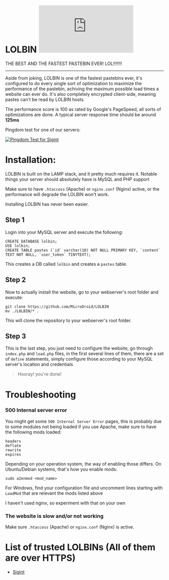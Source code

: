 # LOLBIN [![Snippets Count](https://codebottle.io/api/v1/embed/searchbadge.php?keywords=%22LOLBIN%22&language=null)](https://codebottle.io/?q=%22LOLBIN%22)

THE BEST AND THE FASTEST PASTEBIN EVER! LOL!!!!!!!

-------

Aside from joking, LOLBIN is one of the fastest pastebins ever, it's configured to do every single sort of optimization to maximize the performance of the pastebin, achiving the maximum possible load times a website can ever do. It's also completely encrypted client-side, meaning pastes can't be read by LOLBIN hosts

The performance score is 100 as rated by Google's PageSpeed, all sorts of optimizations are done. A typical server response time should be around **125ms**

Pingdom test for one of our servers:

[![Pingdom Test for Sigint](https://i.imgur.com/Zd774oM.png)](https://tools.pingdom.com/)

# Installation:

LOLBIN is built on the LAMP stack, and it pretty much requires it. Notable things your server should absolutely have is MySQL and PHP support

Make sure to have `.htaccess` (Apache) or `nginx.conf` (Nginx) active, or the performance will degrade the LOLBIN won't work.

Installing LOLBIN has never been easier.

## Step 1

Login into your MySQL server and execute the following:

```
CREATE DATABASE lolbin;
USE lolbin;
CREATE TABLE pastes (`id` varchar(10) NOT NULL PRIMARY KEY, `content` TEXT NOT NULL, `user_token` TINYTEXT);
```

This creates a DB called `lolbin` and creates a `pastes` table.


## Step 2

Now to actually install the website, go to your webserver's root folder and execute:

```
git clone https://github.com/MicroDroid/LOLBIN
mv ./LOLBIN/* .
```

This will clone the repository to your webserver's root folder.

## Step 3

This is the last step, you just need to configure the website, go through `index.php` and `load.php` files, in the first several lines of them, there are a set of `define` statements, simply configure those according to your MySQL server's location and credentials

> Hooray! you're done!

# Troubleshooting

### 500 Internal server error

You might get some `500 Internal Server Error` pages, this is probably due to some modules not being loaded if you use Apache, make sure to have the following mods loaded:

```
headers
deflate
rewrite
expires
```

Depending on your operation system, the way of enabling those differs. On Ubuntu/Debian systems, that's how you enable mods:

```
sudo a2enmod <mod_name>
```
 For Windows, find your configuration file and uncomment lines starting with `LoadMod` that are relevant the mods listed above


I haven't used nginx, so experiment with that on your own

### The website is slow and/or not working

Make sure `.htaccess` (Apache) or `nginx.conf` (Nginx) is active.

# List of trusted LOLBINs (All of them are over HTTPS)

 - [Sigint](https://lolbin.sigint.pw/)